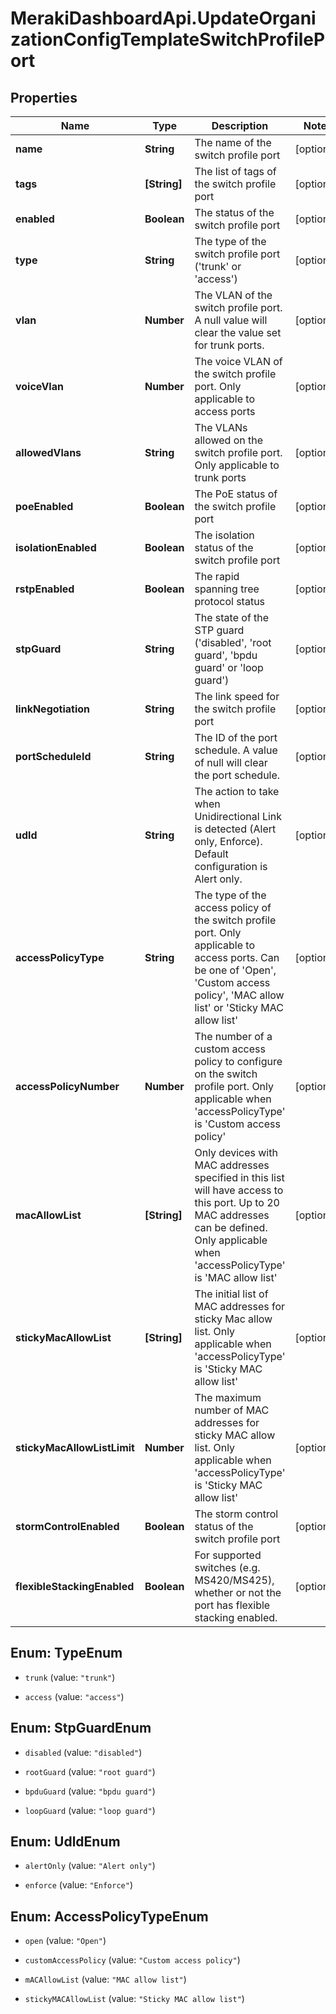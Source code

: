# MerakiDashboardApi.UpdateOrganizationConfigTemplateSwitchProfilePort

## Properties
Name | Type | Description | Notes
------------ | ------------- | ------------- | -------------
**name** | **String** | The name of the switch profile port | [optional] 
**tags** | **[String]** | The list of tags of the switch profile port | [optional] 
**enabled** | **Boolean** | The status of the switch profile port | [optional] 
**type** | **String** | The type of the switch profile port ('trunk' or 'access') | [optional] 
**vlan** | **Number** | The VLAN of the switch profile port. A null value will clear the value set for trunk ports. | [optional] 
**voiceVlan** | **Number** | The voice VLAN of the switch profile port. Only applicable to access ports | [optional] 
**allowedVlans** | **String** | The VLANs allowed on the switch profile port. Only applicable to trunk ports | [optional] 
**poeEnabled** | **Boolean** | The PoE status of the switch profile port | [optional] 
**isolationEnabled** | **Boolean** | The isolation status of the switch profile port | [optional] 
**rstpEnabled** | **Boolean** | The rapid spanning tree protocol status | [optional] 
**stpGuard** | **String** | The state of the STP guard ('disabled', 'root guard', 'bpdu guard' or 'loop guard') | [optional] 
**linkNegotiation** | **String** | The link speed for the switch profile port | [optional] 
**portScheduleId** | **String** | The ID of the port schedule. A value of null will clear the port schedule. | [optional] 
**udld** | **String** | The action to take when Unidirectional Link is detected (Alert only, Enforce). Default configuration is Alert only. | [optional] 
**accessPolicyType** | **String** | The type of the access policy of the switch profile port. Only applicable to access ports. Can be one of 'Open', 'Custom access policy', 'MAC allow list' or 'Sticky MAC allow list' | [optional] 
**accessPolicyNumber** | **Number** | The number of a custom access policy to configure on the switch profile port. Only applicable when 'accessPolicyType' is 'Custom access policy' | [optional] 
**macAllowList** | **[String]** | Only devices with MAC addresses specified in this list will have access to this port. Up to 20 MAC addresses can be defined. Only applicable when 'accessPolicyType' is 'MAC allow list' | [optional] 
**stickyMacAllowList** | **[String]** | The initial list of MAC addresses for sticky Mac allow list. Only applicable when 'accessPolicyType' is 'Sticky MAC allow list' | [optional] 
**stickyMacAllowListLimit** | **Number** | The maximum number of MAC addresses for sticky MAC allow list. Only applicable when 'accessPolicyType' is 'Sticky MAC allow list' | [optional] 
**stormControlEnabled** | **Boolean** | The storm control status of the switch profile port | [optional] 
**flexibleStackingEnabled** | **Boolean** | For supported switches (e.g. MS420/MS425), whether or not the port has flexible stacking enabled. | [optional] 


<a name="TypeEnum"></a>
## Enum: TypeEnum


* `trunk` (value: `"trunk"`)

* `access` (value: `"access"`)




<a name="StpGuardEnum"></a>
## Enum: StpGuardEnum


* `disabled` (value: `"disabled"`)

* `rootGuard` (value: `"root guard"`)

* `bpduGuard` (value: `"bpdu guard"`)

* `loopGuard` (value: `"loop guard"`)




<a name="UdldEnum"></a>
## Enum: UdldEnum


* `alertOnly` (value: `"Alert only"`)

* `enforce` (value: `"Enforce"`)




<a name="AccessPolicyTypeEnum"></a>
## Enum: AccessPolicyTypeEnum


* `open` (value: `"Open"`)

* `customAccessPolicy` (value: `"Custom access policy"`)

* `mACAllowList` (value: `"MAC allow list"`)

* `stickyMACAllowList` (value: `"Sticky MAC allow list"`)




